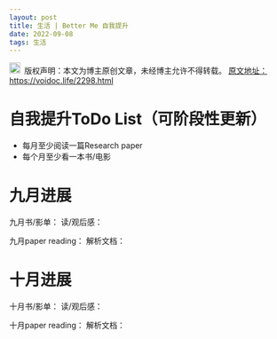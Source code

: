 ```yaml
---
layout: post
title: 生活 | Better Me 自我提升
date: 2022-09-08
tags: 生活
---
```


<img src="/images/copyright.ico" alt="copyright" style="display:inline;margin-bottom: -5px;" width="20" height="20"> 版权声明：本文为博主原创文章，未经博主允许不得转载。
<a target="_blank" href="https://voidoc.life/2298.html">原文地址：https://voidoc.life/2298.html </a>


# 自我提升ToDo List（可阶段性更新）

- 每月至少阅读一篇Research paper
- 每个月至少看一本书/电影


# 九月进展

九月书/影单：
读/观后感：

九月paper reading：
解析文档：



# 十月进展

十月书/影单：
读/观后感：

十月paper reading：
解析文档：












